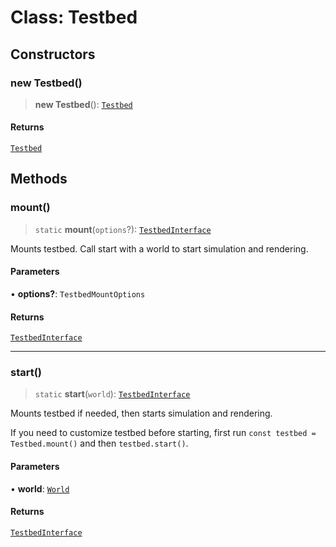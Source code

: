 # Class: Testbed

## Constructors

### new Testbed()

> **new Testbed**(): [`Testbed`](/api/classes/Testbed)

#### Returns

[`Testbed`](/api/classes/Testbed)

## Methods

### mount()

> `static` **mount**(`options`?): [`TestbedInterface`](/api/interfaces/TestbedInterface)

Mounts testbed. Call start with a world to start simulation and rendering.

#### Parameters

• **options?**: `TestbedMountOptions`

#### Returns

[`TestbedInterface`](/api/interfaces/TestbedInterface)

***

### start()

> `static` **start**(`world`): [`TestbedInterface`](/api/interfaces/TestbedInterface)

Mounts testbed if needed, then starts simulation and rendering.

If you need to customize testbed before starting, first run `const testbed = Testbed.mount()` and then `testbed.start()`.

#### Parameters

• **world**: [`World`](/api/classes/World)

#### Returns

[`TestbedInterface`](/api/interfaces/TestbedInterface)

